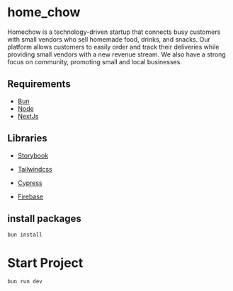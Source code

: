 # home_chow

Homechow is a technology-driven startup that connects busy customers with small vendors who sell homemade food, drinks, and snacks. Our platform allows customers to easily order and track their deliveries while providing small vendors with a new revenue stream. We also have a strong focus on community, promoting small and local businesses.

## Requirements

- [Bun](https://bun.sh/)
- [Node](https://nodejs.org/en/)
- [NextJs](https://nextjs.org/)

## Libraries

- [Storybook](https://storybook.js.org/)

- [Tailwindcss](https://tailwindcss.com/)
- [Cypress](https://docs.cypress.io/)
- [Firebase](https://firebase.google.com/docs/auth)

## install packages

`bun install`

# Start Project

`bun run dev`
